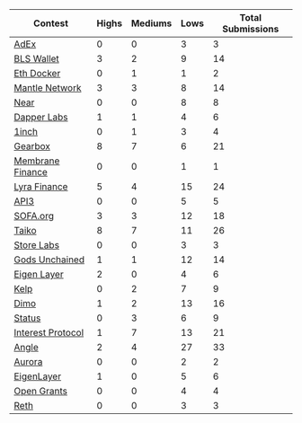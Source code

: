 | Contest | Highs | Mediums | Lows | Total Submissions |
| ------ | ----- | ------- | ---- | ----------------- |
| [AdEx](https://github.com/sigp/public-audits/blob/master/reports/adex/review.pdf) | 0 | 0 | 3 | 3 |
| [BLS Wallet](https://github.com/sigp/public-audits/blob/master/reports/bls-wallet/review.pdf) | 3 | 2 | 9 | 14 |
| [Eth Docker](https://github.com/sigp/public-audits/blob/master/reports/eth-docker/review.pdf) | 0 | 1 | 1 | 2 |
| [Mantle Network](https://github.com/sigp/public-audits/blob/master/reports/mantle/review.pdf) | 3 | 3 | 8 | 14 |
| [Near](https://github.com/sigp/public-audits/blob/master/reports/near/review.pdf) | 0 | 0 | 8 | 8 |
| [Dapper Labs](https://github.com/sigp/public-audits/blob/master/reports/dapper-wallet/review.pdf) | 1 | 1 | 4 | 6 |
| [1inch](https://github.com/sigp/public-audits/blob/master/reports/1inch/review.pdf) | 0 | 1 | 3 | 4 |
| [Gearbox](https://github.com/sigp/public-audits/blob/master/reports/gearbox/review.pdf) | 8 | 7 | 6 | 21 |
| [Membrane Finance](https://github.com/sigp/public-audits/blob/master/reports/membrane-finance/review.pdf) | 0 | 0 | 1 | 1 |
| [Lyra Finance](https://github.com/sigp/public-audits/blob/master/reports/lyra-finance/review.pdf) | 5 | 4 | 15 | 24 |
| [API3](https://github.com/sigp/public-audits/blob/master/reports/api3-airnode/review.pdf) | 0 | 0 | 5 | 5 |
| [SOFA.org](https://github.com/sigp/public-audits/blob/master/reports/sofa/review.pdf) | 3 | 3 | 12 | 18 |
| [Taiko](https://github.com/sigp/public-audits/blob/master/reports/taiko/review.pdf) | 8 | 7 | 11 | 26 |
| [Store Labs](https://github.com/sigp/public-audits/blob/master/reports/store/review.pdf) | 0 | 0 | 3 | 3 |
| [Gods Unchained](https://github.com/sigp/public-audits/blob/master/reports/gods-unchained-packs/review.pdf) | 1 | 1 | 12 | 14 |
| [Eigen Layer](https://github.com/sigp/public-audits/blob/master/reports/eigen-layer-3/review.pdf) | 2 | 0 | 4 | 6 |
| [Kelp](https://github.com/sigp/public-audits/blob/master/reports/kelp/review.pdf) | 0 | 2 | 7 | 9 |
| [Dimo](https://github.com/sigp/public-audits/blob/master/reports/dimo/review.pdf) | 1 | 2 | 13 | 16 |
| [Status](https://github.com/sigp/public-audits/blob/master/reports/status/review.pdf) | 0 | 3 | 6 | 9 |
| [Interest Protocol](https://github.com/sigp/public-audits/blob/master/reports/interest-protocol/review.pdf) | 1 | 7 | 13 | 21 |
| [Angle](https://github.com/sigp/public-audits/blob/master/reports/angle/review.pdf) | 2 | 4 | 27 | 33 |
| [Aurora](https://github.com/sigp/public-audits/blob/master/reports/aurora/review.pdf) | 0 | 0 | 2 | 2 |
| [EigenLayer](https://github.com/sigp/public-audits/blob/master/reports/eigen-layer-2/review.pdf) | 1 | 0 | 5 | 6 |
| [Open Grants](https://github.com/sigp/public-audits/blob/master/reports/open-grants/review.pdf) | 0 | 0 | 4 | 4 |
| [Reth](https://github.com/sigp/public-audits/blob/master/reports/reth/review.pdf) | 0 | 0 | 3 | 3 |
